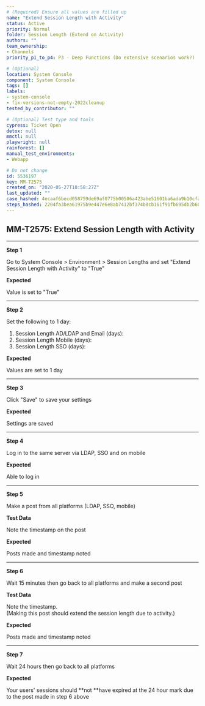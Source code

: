 ```yaml
---
# (Required) Ensure all values are filled up
name: "Extend Session Length with Activity"
status: Active
priority: Normal
folder: Session Length (Extend on Activity)
authors: ""
team_ownership:
- Channels
priority_p1_to_p4: P3 - Deep Functions (Do extensive scenarios work?)

# (Optional)
location: System Console
component: System Console
tags: []
labels:
- system-console
- fix-versions-not-empty-2022cleanup
tested_by_contributor: ""

# (Optional) Test type and tools
cypress: Ticket Open
detox: null
mmctl: null
playwright: null
rainforest: []
manual_test_environments:
- Webapp

# Do not change
id: 5536197
key: MM-T2575
created_on: "2020-05-27T18:58:27Z"
last_updated: ""
case_hashed: 4ecaaf6becd058759de69af0775b00506a423abe51601ba6ada9b10cfa9be55b765bb75e273c5c6d64858c836b1f2d1b
steps_hashed: 2204fa3bea61975b9e447e6e8ab7412bf374b8cb161f91fb695db2b605e40269066fd9dfff900ee33d8f9207114f2410
---
```


<!-- (Auto-generated) Based on frontmatter's "key" and "name" -->

## MM-T2575: Extend Session Length with Activity

---

**Step 1**

Go to System Console > Environment > Session Lengths and set "Extend Session Length with Activity" to "True"

**Expected**

Value is set to "True"

---

**Step 2**

Set the following to 1 day:

1. Session Length AD/LDAP and Email (days):
2. Session Length Mobile (days):
3. Session Length SSO (days):

**Expected**

Values are set to 1 day

---

**Step 3**

Click "Save" to save your settings

**Expected**

Settings are saved

---

**Step 4**

Log in to the same server via LDAP, SSO and on mobile

**Expected**

Able to log in

---

**Step 5**

Make a post from all platforms (LDAP, SSO, mobile)

**Test Data**

Note the timestamp on the post

**Expected**

Posts made and timestamp noted

---

**Step 6**

Wait 15 minutes then go back to all platforms and make a second post

**Test Data**

Note the timestamp.\
(Making this post should extend the session length due to activity.)

**Expected**

Posts made and timestamp noted

---

**Step 7**

Wait 24 hours then go back to all platforms

**Expected**

Your users' sessions should \*\*not \*\*have expired at the 24 hour mark due to the post made in step 6 above
